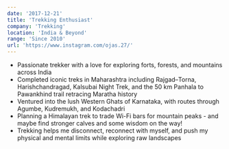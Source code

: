 ```yaml
---
date: '2017-12-21'
title: 'Trekking Enthusiast'
company: 'Trekking'
location: 'India & Beyond'
range: 'Since 2010'
url: 'https://www.instagram.com/ojas.27/'
---
```


- Passionate trekker with a love for exploring forts, forests, and mountains across India
- Completed iconic treks in Maharashtra including Rajgad–Torna, Harishchandragad, Kalsubai Night Trek, and the 50 km Panhala to Pawankhind trail retracing Maratha history
- Ventured into the lush Western Ghats of Karnataka, with routes through Agumbe, Kudremukh, and Kodachadri
- Planning a Himalayan trek to trade Wi-Fi bars for mountain peaks - and maybe find stronger calves and some wisdom on the way!
- Trekking helps me disconnect, reconnect with myself, and push my physical and mental limits while exploring raw landscapes
